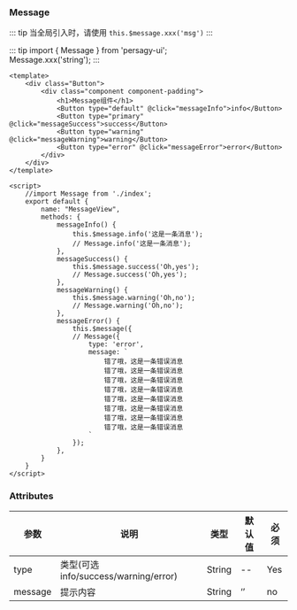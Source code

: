 ### Message

<template>
    <div class="Button">
        <div class="component component-padding">
            <h1>Message组件</h1>
            <Button type="default" @click="messageInfo">info</Button>
            <Button type="primary" @click="messageSuccess">success</Button>
            <Button type="warning" @click="messageWarning">warning</Button>
            <Button type="error" @click="messageError">error</Button>
        </div>
    </div>
</template>

<script>
    //import Message from './index';
    export default {
        name: "MessageView",
        methods: {
            messageInfo() {
                this.$message.info('这是一条消息');
               // Message.info('这是一条消息');
            },
            messageSuccess() {
                this.$message.success('Oh,yes');
                // Message.success('Oh,yes');
            },
            messageWarning() {
                this.$message.warning('Oh,no');
                // Message.warning('Oh,no');
            },
            messageError() {
                // Message({
                this.$message({
                    type: 'error',
                    message: `
                        错了哦，这是一条错误消息
                        错了哦，这是一条错误消息
                        错了哦，这是一条错误消息
                        错了哦，这是一条错误消息
                        错了哦，这是一条错误消息
                        错了哦，这是一条错误消息
                        错了哦，这是一条错误消息
                        错了哦，这是一条错误消息
                    `
                });
            },
        }
    }
</script>


::: tip
当全局引入时，请使用 `this.$message.xxx('msg')`
:::

::: tip
import { Message } from 'persagy-ui';
<br>
Message.xxx('string');
:::

```vue
<template>
    <div class="Button">
        <div class="component component-padding">
            <h1>Message组件</h1>
            <Button type="default" @click="messageInfo">info</Button>
            <Button type="primary" @click="messageSuccess">success</Button>
            <Button type="warning" @click="messageWarning">warning</Button>
            <Button type="error" @click="messageError">error</Button>
        </div>
    </div>
</template>

<script>
    //import Message from './index';
    export default {
        name: "MessageView",
        methods: {
            messageInfo() {
                this.$message.info('这是一条消息');
                // Message.info('这是一条消息');
            },
            messageSuccess() {
                this.$message.success('Oh,yes');
                // Message.success('Oh,yes');
            },
            messageWarning() {
                this.$message.warning('Oh,no');
                // Message.warning('Oh,no');
            },
            messageError() {
                this.$message({
                // Message({
                    type: 'error',
                    message: `
                        错了哦，这是一条错误消息
                        错了哦，这是一条错误消息
                        错了哦，这是一条错误消息
                        错了哦，这是一条错误消息
                        错了哦，这是一条错误消息
                        错了哦，这是一条错误消息
                        错了哦，这是一条错误消息
                        错了哦，这是一条错误消息
                    `
                });
            },
        }
    }
</script>

```

### Attributes

| 参数     | 说明  | 类型    | 默认值  | 必须    |
| ------- | ---- | ------ | ------- | ------ |
| type    | 类型(可选 info/success/warning/error) | String | -- | Yes     |
| message    | 提示内容 | String | ‘’  | no     |
